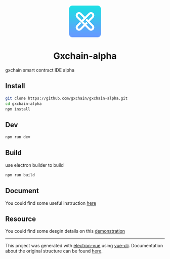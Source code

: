 <p align="center">
    <img src="./static/icon.png">
</p>
<h1 align="center">Gxchain-alpha</h1>

gxchain smart contract IDE alpha

## Install
```bash
git clone https://github.com/gxchain/gxchain-alpha.git
cd gxchain-alpha
npm install
```

## Dev
```bash
npm run dev
```

## Build
use electron builder to build
```bash
npm run build
```

## Document
You could find some useful instruction [here](https://github.com/gxchain/Technical-Documents/blob/master/gxchain_contract_start.md)

## Resource
You could find some desgin details on this [demonstration](https://slides.com/jaredliu/deck/)



---

This project was generated with [electron-vue](https://github.com/SimulatedGREG/electron-vue) using [vue-cli](https://github.com/vuejs/vue-cli). Documentation about the original structure can be found [here](https://simulatedgreg.gitbooks.io/electron-vue/content/index.html).

